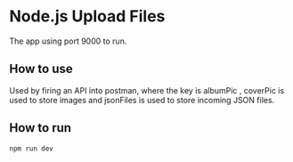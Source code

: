 # Node.js Upload Files

The app using port 9000 to run.


## How to use

Used by firing an API into postman, where the key is albumPic , coverPic is used to store images and jsonFiles is used to store incoming JSON files.

## How to run
```
npm run dev
```
